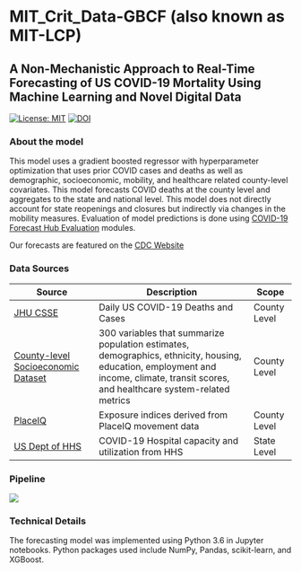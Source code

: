 # MIT_Crit_Data-GBCF (also known as MIT-LCP)
## A Non-Mechanistic Approach to Real-Time Forecasting of US COVID-19 Mortality Using Machine Learning and Novel Digital Data
[![License: MIT](https://img.shields.io/badge/License-MIT-yellow.svg)](https://opensource.org/licenses/MIT)
[![DOI](https://zenodo.org/badge/DOI/10.5281/zenodo.5559076.svg)](https://doi.org/10.5281/zenodo.5559076)

### About the model
This model uses a gradient boosted regressor with hyperparameter optimization that uses prior COVID cases and deaths as well as demographic, socioeconomic, mobility, and healthcare related county-level covariates. This model forecasts COVID deaths at the county level and aggregates to the state and national level. This model does not directly account for state reopenings and closures but indirectly via changes in the mobility measures. Evaluation of model predictions is done using 
[COVID-19 Forecast Hub Evaluation](https://github.com/youyanggu/covid19-forecast-hub-evaluation)  modules.

Our forecasts are featured on the [CDC Website](https://www.cdc.gov/coronavirus/2019-ncov/science/forecasting/forecasting-us.html)

### Data Sources
| Source      | Description | Scope |
| ----------- | ----------- | ----- |
|[JHU CSSE](https://github.com/CSSEGISandData/COVID-19)|Daily US COVID-19 Deaths and Cases|County Level|
|[County-level Socioeconomic Dataset](https://github.com/JieYingWu/COVID-19_US_County-level_Summaries)|300 variables that summarize population estimates, demographics, ethnicity, housing, education, employment and income, climate, transit scores, and healthcare system-related metrics|County Level|
|[PlaceIQ](https://github.com/COVIDExposureIndices/COVIDExposureIndices)|Exposure indices derived from PlaceIQ movement data|County Level|
|[US Dept of HHS](https://protect-public.hhs.gov/pages/hospital-utilization)|COVID-19 Hospital capacity and utilization from HHS|State Level|

### Pipeline
![](https://cdn.discordapp.com/attachments/889317786059427894/896502334480326707/pipeline.JPG)

### Technical Details
The forecasting model was implemented using Python 3.6 in Jupyter notebooks. Python packages used include NumPy, Pandas, scikit-learn, and XGBoost.
 
